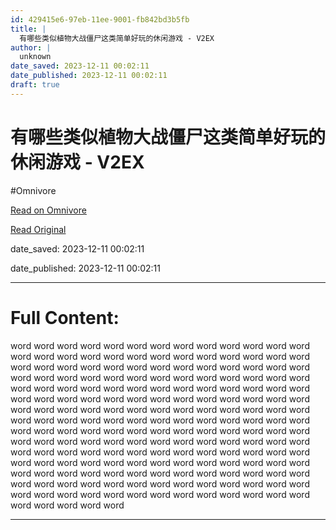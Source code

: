 ```yaml
---
id: 429415e6-97eb-11ee-9001-fb842bd3b5fb
title: |
  有哪些类似植物大战僵尸这类简单好玩的休闲游戏 - V2EX
author: |
  unknown
date_saved: 2023-12-11 00:02:11
date_published: 2023-12-11 00:02:11
draft: true
---
```


# 有哪些类似植物大战僵尸这类简单好玩的休闲游戏 - V2EX
#Omnivore

[Read on Omnivore](https://omnivore.app/me/v-2-ex-18c577adb20)

[Read Original](https://www.v2ex.com/t/999345)

date_saved: 2023-12-11 00:02:11

date_published: 2023-12-11 00:02:11

--- 

# Full Content: 

word word word word word word word word word word word word word word word word word word word word word word word word word word word word word word word word word word word word word word word word word word word word word word word word word word word word word word word word word word word word word word word word word word word word word word word word word word word word word word word word word word word word word word word word word word word word word word word word word word word word word word word word word word word word word word word word word word word word word word word word word word word word word word word word word word word word word word word word word word word word word word word word word word word word word word word word word word word word word word word word word word word word word word word word word word word word word word word word word word word word word word word word word word word word word word word word word word word word word word word word

---

